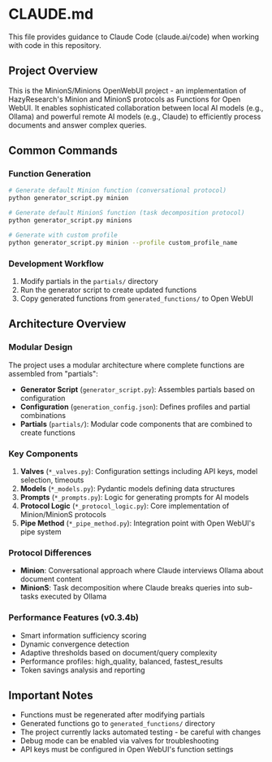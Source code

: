 # CLAUDE.md

This file provides guidance to Claude Code (claude.ai/code) when working with code in this repository.

## Project Overview

This is the MinionS/Minions OpenWebUI project - an implementation of HazyResearch's Minion and MinionS protocols as Functions for Open WebUI. It enables sophisticated collaboration between local AI models (e.g., Ollama) and powerful remote AI models (e.g., Claude) to efficiently process documents and answer complex queries.

## Common Commands

### Function Generation
```bash
# Generate default Minion function (conversational protocol)
python generator_script.py minion

# Generate default MinionS function (task decomposition protocol)
python generator_script.py minions

# Generate with custom profile
python generator_script.py minion --profile custom_profile_name
```

### Development Workflow
1. Modify partials in the `partials/` directory
2. Run the generator script to create updated functions
3. Copy generated functions from `generated_functions/` to Open WebUI

## Architecture Overview

### Modular Design
The project uses a modular architecture where complete functions are assembled from "partials":

- **Generator Script** (`generator_script.py`): Assembles partials based on configuration
- **Configuration** (`generation_config.json`): Defines profiles and partial combinations
- **Partials** (`partials/`): Modular code components that are combined to create functions

### Key Components

1. **Valves** (`*_valves.py`): Configuration settings including API keys, model selection, timeouts
2. **Models** (`*_models.py`): Pydantic models defining data structures
3. **Prompts** (`*_prompts.py`): Logic for generating prompts for AI models
4. **Protocol Logic** (`*_protocol_logic.py`): Core implementation of Minion/MinionS protocols
5. **Pipe Method** (`*_pipe_method.py`): Integration point with Open WebUI's pipe system

### Protocol Differences
- **Minion**: Conversational approach where Claude interviews Ollama about document content
- **MinionS**: Task decomposition where Claude breaks queries into sub-tasks executed by Ollama

### Performance Features (v0.3.4b)
- Smart information sufficiency scoring
- Dynamic convergence detection
- Adaptive thresholds based on document/query complexity
- Performance profiles: high_quality, balanced, fastest_results
- Token savings analysis and reporting

## Important Notes

- Functions must be regenerated after modifying partials
- Generated functions go to `generated_functions/` directory
- The project currently lacks automated testing - be careful with changes
- Debug mode can be enabled via valves for troubleshooting
- API keys must be configured in Open WebUI's function settings